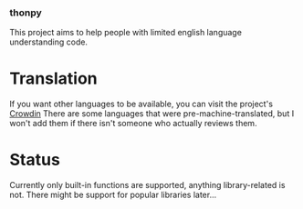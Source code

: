 ### thonpy

This project aims to help people with limited english language understanding code.

# Translation
If you want other languages to be available, you can visit the project's [Crowdin](https://crowdin.com/project/thonpy)
There are some languages that were pre-machine-translated, but I won't add them if there isn't someone who actually reviews them.

# Status
Currently only built-in functions are supported, anything library-related is not.
There might be support for popular libraries later...
